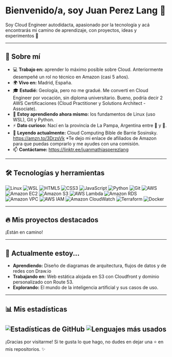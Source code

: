 # Bienvenido/a, soy Juan Perez Lang 👋

Soy Cloud Engineer autodidacta, apasionado por la tecnología y acá encontrarás mi camino de aprendizaje, con proyectos, ideas y experimentos 🚀

---

## 🌟 Sobre mí
- 💻 **Trabajo en:** aprender lo máximo posible sobre Cloud. Anteriormente desempeñé un rol no técnico en Amazon (casi 5 años).
- 🌍 **Vivo en:** Madrid, España.
- 🎓 **Estudié:** Geología, pero no me gradué. Me convertí en Cloud Engineer por vocación, sin diploma universitario. Bueno, podría decir 2 AWS Certificaciones (Cloud Practitioner y Solutions Architect - Associate).
- 🌱 **Estoy aprendiendo ahora mismo:** los fundamentos de Linux (uso WSL), Git y Python.
- ⚡ **Dato curioso:** Nací en la provincia de La Pampa, Argentina entre 🐄 y 🚜.
- 📕 **Leyendo actualmente:** Cloud Computing Bible de Barrie Sosinsky. https://amzn.to/3DrzsVk *Te dejo mi enlace de afiliados de Amazon para que puedas comprarlo y me ayudes con una comisión.
- 📫 **Contáctame:** https://linktr.ee/juanmathiasperezlang

---
## 🛠️ Tecnologías y herramientas
![Linux](https://img.shields.io/badge/Linux-FCC624?style=flat-square&logo=linux&logoColor=black)
![WSL](https://img.shields.io/badge/WSL-0A438B?style=flat-square&logo=windows-terminal&logoColor=white)
![HTML5](https://img.shields.io/badge/-HTML5-E34F26?style=flat-square&logo=html5&logoColor=white)
![CSS3](https://img.shields.io/badge/-CSS3-1572B6?style=flat-square&logo=css3&logoColor=white)
![JavaScript](https://img.shields.io/badge/-JavaScript-F7DF1E?style=flat-square&logo=javascript&logoColor=black)
![Python](https://img.shields.io/badge/-Python-3776AB?style=flat-square&logo=python&logoColor=white)
![Git](https://img.shields.io/badge/-Git-F05032?style=flat-square&logo=git&logoColor=white)
![AWS](https://img.shields.io/badge/Amazon_AWS-232F3E?style=flat-square&logo=amazon-aws&logoColor=white)
![Amazon EC2](https://img.shields.io/badge/Amazon_EC2-FF9900?style=flat-square&logo=amazon-aws&logoColor=white)
![Amazon S3](https://img.shields.io/badge/Amazon_S3-569A31?style=flat-square&logo=amazon-s3&logoColor=white)
![AWS Lambda](https://img.shields.io/badge/AWS_Lambda-FF7F00?style=flat-square&logo=amazon-aws&logoColor=white)
![Amazon RDS](https://img.shields.io/badge/Amazon_RDS-527FFF?style=flat-square&logo=amazon-aws&logoColor=white)
![Amazon VPC](https://img.shields.io/badge/Amazon_VPC-2A7F62?style=flat-square&logo=amazon-aws&logoColor=white)
![AWS IAM](https://img.shields.io/badge/AWS_IAM-FFC107?style=flat-square&logo=amazon-aws&logoColor=white)
![Amazon CloudWatch](https://img.shields.io/badge/Amazon_CloudWatch-4B2E83?style=flat-square&logo=amazon-aws&logoColor=white)
![Terraform](https://img.shields.io/badge/Terraform-623CE4?style=flat-square&logo=terraform&logoColor=white)
![Docker](https://img.shields.io/badge/Docker-2496ED?style=flat-square&logo=docker&logoColor=white)

---
## 🔥 Mis proyectos destacados

¡Están en camino!

<!--
| Proyecto | Descripción | Tecnologías |
|----------|-------------|-------------|
| **[Nombre del Proyecto](enlace)** | Breve descripción del proyecto y su propósito. | ![Tech1](https://img.shields.io/badge/-Tech1-color?style=flat-square&logo=tech1) ![Tech2](https://img.shields.io/badge/-Tech2-color?style=flat-square&logo=tech2) |
| **[Nombre del Proyecto](enlace)** | Otra descripción creativa. | ![Tech3](https://img.shields.io/badge/-Tech3-color?style=flat-square&logo=tech3) |
*(Enlazar mis repositorios favoritos aquí)*
-->
---
## 🌱 Actualmente estoy...
- **Aprendiendo:** Diseño de diagramas de arquitectura, flujos de datos y de redes con Draw.io
- **Trabajando en:** Web estática alojada en S3 con Cloudfront y dominio personalizado con Route 53.
- **Explorando:** El mundo de la inteligencia artificial y sus casos de uso.
---
## 📊 Mis estadísticas
![Estadísticas de GitHub](https://github-readme-stats.vercel.app/api?username=lanjua5899&show_icons=true&theme=radical)
![Lenguajes más usados](https://github-readme-stats.vercel.app/api/top-langs/?username=lanjua5899&layout=compact&theme=radical)
---
¡Gracias por visitarme! Si te gusta lo que hago, no dudes en dejar una ⭐ en mis repositorios. ✨